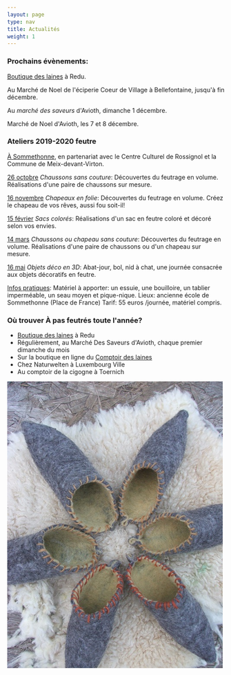 ```yaml
---
layout: page
type: nav
title: Actualités
weight: 1
---
```


### Prochains évènements:

[Boutique des laines](https://laines.eu/pec-events/marche-de-noel/1543622400) à Redu.

Au Marché de Noel de l'éciperie Coeur de Village à Bellefontaine, jusqu'à fin décembre. 

Au *marché des saveurs* d'Avioth, dimanche 1 décembre.

Marché de Noel d'Avioth, les 7 et 8 décembre. 

 
### Ateliers 2019-2020 feutre    



<u>À Sommethonne</u>, en partenariat avec le Centre Culturel de Rossignol et la Commune de Meix-devant-Virton.

<u>26 octobre</u> *Chaussons sans couture*:
Découvertes du feutrage en volume.
Réalisations d'une paire de chaussons sur mesure.

<u>16 novembre</u> *Chapeaux en folie*:
Découvertes du feutrage en volume.
Créez le chapeau de vos rêves, aussi fou soit-il!

<u>15 février</u> *Sacs colorés*:
Réalisations d'un sac en feutre coloré et décoré selon vos envies.

<u>14 mars</u> *Chaussons ou chapeau sans couture*:
Découvertes du feutrage en volume.
Réalisations d'une paire de chaussons ou d'un chapeau sur mesure.


<u>16 mai</u> *Objets déco en 3D*:
Abat-jour, bol, nid à chat, une journée consacrée aux objets décoratifs en feutre.

<u>Infos pratiques</u>:
Matériel à apporter: un essuie, une bouilloire, un tablier imperméable, un seau moyen et pique-nique.
Lieux: ancienne école de Sommethonne (Place de France)
Tarif: 55 euros /journée, matériel compris. 

### Où trouver À pas feutrés toute l'année?

- [Boutique des laines](https://laines.eu/pec-events/marche-de-noel/1543622400)  à Redu
- Régulièrement, au Marché Des Saveurs d'Avioth, chaque premier dimanche du mois
- Sur la boutique en ligne du [Comptoir des laines](https://comptoirdeslaines.be/shop/a-pas-feutres-boutique?flag=1)
- Chez Naturwelten à Luxembourg Ville
- Au comptoir de la cigogne à Toernich

  
<div class="centered"><img src="actus.jpg" alt="chaussons pointus"></div>
<!--p class="rss-subscribe">s'inscrire au <a href="{{ "/feed.xml" | prepend: site.baseurl }}">flux RSS</a></p-->
